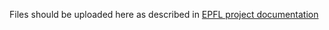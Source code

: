Files should be uploaded here as described in [EPFL project documentation](https://confluence.epfl.ch:8443/x/4QA5Aw)